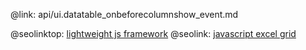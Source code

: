 @link: api/ui.datatable_onbeforecolumnshow_event.md

@seolinktop: [lightweight js framework](https://webix.com)
@seolink: [javascript excel grid](https://webix.com/widget/excel_viewer/)
